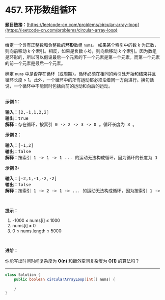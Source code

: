 # 457. 环形数组循环

**题目链接：**[https://leetcode-cn.com/problems/circular-array-loop](https://leetcode-cn.com/problems/circular-array-loop)

---

<div class="content__1Y2H">
 <div class="notranslate">
  <p>给定一个含有正整数和负整数的<strong>环形</strong>数组&nbsp;<code>nums</code>。 如果某个索引中的数 <em>k</em>&nbsp;为正数，则向前移动 <em>k</em>&nbsp;个索引。相反，如果是负数 (<em>-k</em>)，则向后移动 <em>k</em>&nbsp;个索引。因为数组是环形的，所以可以假设最后一个元素的下一个元素是第一个元素，而第一个元素的前一个元素是最后一个元素。</p> 
  <p>确定 <code>nums</code>&nbsp;中是否存在循环（或周期）。循环必须在相同的索引处开始和结束并且循环长度 &gt; 1。此外，一个循环中的所有运动都必须沿着同一方向进行。换句话说，一个循环中不能同时包括向前的运动和向后的运动。<br> &nbsp;</p> 
  <p><strong>示例 1：</strong></p> 
  <pre class="language-text"><strong>输入：</strong>[2,-1,1,2,2]
<strong>输出：</strong>true
<strong>解释：</strong>存在循环，按索引 0 -&gt; 2 -&gt; 3 -&gt; 0 。循环长度为 3 。
</pre> 
  <p><strong>示例 2：</strong></p> 
  <pre class="language-text"><strong>输入：</strong>[-1,2]
<strong>输出：</strong>false
<strong>解释：</strong>按索引 1 -&gt; 1 -&gt; 1 ... 的运动无法构成循环，因为循环的长度为 1 。根据定义，循环的长度必须大于 1 。
</pre> 
  <p><strong>示例 3:</strong></p> 
  <pre class="language-text"><strong>输入：</strong>[-2,1,-1,-2,-2]
<strong>输出：</strong>false
<strong>解释：</strong>按索引 1 -&gt; 2 -&gt; 1 -&gt; ... 的运动无法构成循环，因为按索引 1 -&gt; 2 的运动是向前的运动，而按索引 2 -&gt; 1 的运动是向后的运动。一个循环中的所有运动都必须沿着同一方向进行。</pre> 
  <p>&nbsp;</p> 
  <p><strong>提示：</strong></p> 
  <ol> 
   <li>-1000 ≤&nbsp;nums[i] ≤&nbsp;1000</li> 
   <li>nums[i] ≠&nbsp;0</li> 
   <li>0 ≤&nbsp;nums.length ≤ 5000</li> 
  </ol> 
  <p>&nbsp;</p> 
  <p><strong>进阶：</strong></p> 
  <p>你能写出时间时间复杂度为 <strong>O(n)</strong>&nbsp;和额外空间复杂度为 <strong>O(1)</strong> 的算法吗？</p> 
 </div>
</div>

---

```java
class Solution {
    public boolean circularArrayLoop(int[] nums) {
        
    }
}
```